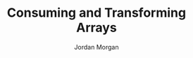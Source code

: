 ---
layout: post
tags: ["Swift"]
title: "Consuming and Transforming Arrays"
author: Jordan Morgan
description: "The Swift Stand Library offers up several differeny ways to work with arrays. From sorting to sifting, almost every use case is covered efficiently."
image: /assets/images/logo.png
---